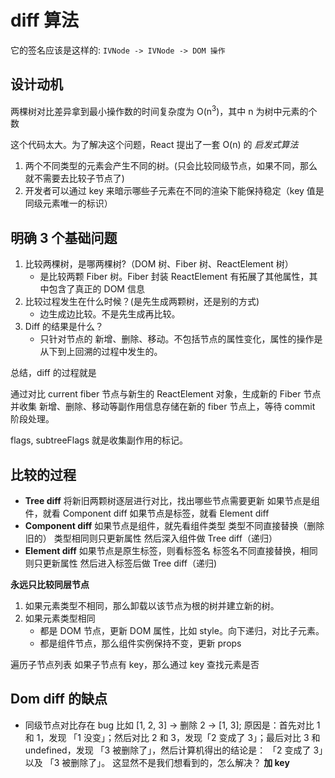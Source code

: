 # diff 算法

它的签名应该是这样的: `IVNode -> IVNode -> DOM 操作`

## 设计动机

两棵树对比差异拿到最小操作数的时间复杂度为 O(n<sup>3</sup>)，其中 n 为树中元素的个数

这个代码太大。为了解决这个问题，React 提出了一套 O(n) 的 _启发式算法_

1. 两个不同类型的元素会产生不同的树。(只会比较同级节点，如果不同，那么就不需要去比较子节点了)
2. 开发者可以通过 key 来暗示哪些子元素在不同的渲染下能保持稳定（key 值是同级元素唯一的标识）

## 明确 3 个基础问题

1. 比较两棵树，是哪两棵树?（DOM 树、Fiber 树、ReactElement 树）
   - 是比较两颗 Fiber 树。Fiber 封装 ReactElement 有拓展了其他属性，其中包含了真正的 DOM 信息
2. 比较过程发生在什么时候？(是先生成两颗树，还是别的方式)
   - 边生成边比较。不是先生成再比较。
3. Diff 的结果是什么？
   - 只针对节点的 新增、删除、移动。不包括节点的属性变化，属性的操作是从下到上回溯的过程中发生的。

总结，diff 的过程就是

通过对比 current fiber 节点与新生的 ReactElement 对象，生成新的 Fiber 节点并收集 新增、删除、移动等副作用信息存储在新的 fiber 节点上，等待 commit 阶段处理。

flags, subtreeFlags 就是收集副作用的标记。

## 比较的过程

- **Tree diff**
  将新旧两颗树逐层进行对比，找出哪些节点需要更新
  如果节点是组件，就看 Component diff
  如果节点是标签，就看 Element diff
- **Component diff**
  如果节点是组件，就先看组件类型
  类型不同直接替换（删除旧的）
  类型相同则只更新属性
  然后深入组件做 Tree diff（递归）
- **Element diff**
  如果节点是原生标签，则看标签名
  标签名不同直接替换，相同则只更新属性
  然后进入标签后做 Tree diff（递归)

**永远只比较同层节点**

1. 如果元素类型不相同，那么卸载以该节点为根的树并建立新的树。
2. 如果元素类型相同
   - 都是 DOM 节点，更新 DOM 属性，比如 style。向下递归，对比子元素。
   - 都是组件节点，那么组件实例保持不变，更新 props

遍历子节点列表
如果子节点有 key，那么通过 key 查找元素是否

## Dom diff 的缺点

- 同级节点对比存在 bug
  比如 [1, 2, 3] -> 删除 2 -> [1, 3];
  原因是：首先对比 1 和 1，发现 「1 没变」；然后对比 2 和 3，发现「2 变成了 3」；最后对比 3 和 undefined，发现 「3 被删除了」，然后计算机得出的结论是： 「2 变成了 3」以及 「3 被删除了」。
  这显然不是我们想看到的，怎么解决？
  **加 key**

